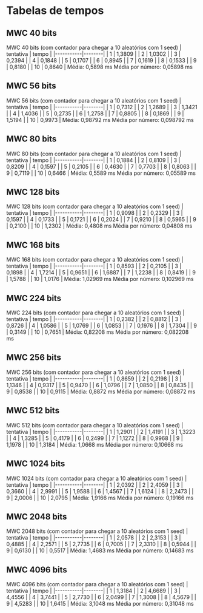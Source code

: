 # Tabelas de tempos

## MWC 40 bits
MWC 40 bits (com contador para chegar a 10 aleatórios com 1 seed)
| tentativa | tempo  |
|-----------|--------|
| 1         | 1,3809 |
| 2         | 1,0302 |
| 3         | 0,2394 |
| 4         | 0,1848 |
| 5         | 0,1707 |
| 6         | 0,8945 |
| 7         | 0,1619 |
| 8         | 0,1533 |
| 9         | 0,8180 |
| 10        | 0,8640 |
Média: 0,5898 ms
Média por número: 0,05898 ms

## MWC 56 bits
MWC 56 bits (com contador para chegar a 10 aleatórios com 1 seed)
| tentativa | tempo  |
|-----------|--------|
| 1         | 0,7312 |
| 2         | 1,2689 |
| 3         | 1,3421 |
| 4         | 1,4036 |
| 5         | 0,2735 |
| 6         | 1,2758 |
| 7         | 0,8805 |
| 8         | 0,1869 |
| 9         | 1,5194 |
| 10        | 0,9973 |
Média: 0,98792 ms
Média por número: 0,098792 ms

## MWC 80 bits
MWC 80 bits (com contador para chegar a 10 aleatórios com 1 seed)
| tentativa | tempo  |
|-----------|--------|
| 1         | 0,1884 |
| 2         | 0,8109 |
| 3         | 0,8209 |
| 4         | 0,1597 |
| 5         | 0,2105 |
| 6         | 0,4630 |
| 7         | 0,7703 |
| 8         | 0,8063 |
| 9         | 0,7119 |
| 10        | 0,6466 |
Média: 0,5589 ms
Média por número: 0,05589 ms

## MWC 128 bits
MWC 128 bits (com contador para chegar a 10 aleatórios com 1 seed)
| tentativa | tempo  |
|-----------|--------|
| 1         | 0,9098 |
| 2         | 0,2329 |
| 3         | 0,1597 |
| 4         | 0,1733 |
| 5         | 0,1721 |
| 6         | 0,2024 |
| 7         | 0,9210 |
| 8         | 0,5965 |
| 9         | 0,2100 |
| 10        | 1,2302 |
Média: 0,4808 ms
Média por número: 0,04808 ms

## MWC 168 bits
MWC 168 bits (com contador para chegar a 10 aleatórios com 1 seed)
| tentativa | tempo  |
|-----------|--------|
| 1         | 0,8593 |
| 2         | 0,2105 |
| 3         | 0,1898 |
| 4         | 1,7214 |
| 5         | 0,9651 |
| 6         | 1,6887 |
| 7         | 1,2238 |
| 8         | 0,8419 |
| 9         | 1,5788 |
| 10        | 1,0176 |
Média: 1,02969 ms
Média por número: 0,102969 ms

## MWC 224 bits
MWC 224 bits (com contador para chegar a 10 aleatórios com 1 seed)
| tentativa | tempo  |
|-----------|--------|
| 1         | 0,2382 |
| 2         | 0,8812 |
| 3         | 0,8726 |
| 4         | 1,0586 |
| 5         | 1,0769 |
| 6         | 1,0853 |
| 7         | 0,1976 |
| 8         | 1,7304 |
| 9         | 0,3149 |
| 10        | 0,7651 |
Média: 0,82208 ms
Média por número: 0,082208 ms

## MWC 256 bits
MWC 256 bits (com contador para chegar a 10 aleatórios com 1 seed)
| tentativa | tempo  |
|-----------|--------|
| 1         | 0,8659 |
| 2         | 0,2198 |
| 3         | 1,1346 |
| 4         | 0,9317 |
| 5         | 0,9470 |
| 6         | 1,0796 |
| 7         | 1,0850 |
| 8         | 0,8435 |
| 9         | 0,8538 |
| 10        | 0,9115 |
Média: 0,8872 ms
Média por número: 0,08872 ms

## MWC 512 bits
MWC 512 bits (com contador para chegar a 10 aleatórios com 1 seed)
| tentativa | tempo  |
|-----------|--------|
| 1         | 1,2901 |
| 2         | 1,4191 |
| 3         | 1,3223 |
| 4         | 1,3285 |
| 5         | 0,4179 |
| 6         | 0,2499 |
| 7         | 1,1272 |
| 8         | 0,9968 |
| 9         | 1,1978 |
| 10        | 1,3184 |
Média: 1,0668 ms
Média por número: 0,10668 ms

## MWC 1024 bits
MWC 1024 bits (com contador para chegar a 10 aleatórios com 1 seed)
| tentativa | tempo  |
|-----------|--------|
| 1         | 2,0392 |
| 2         | 2,4059 |
| 3         | 0,3660 |
| 4         | 2,9991 |
| 5         | 1,9588 |
| 6         | 1,4567 |
| 7         | 1,6124 |
| 8         | 2,2473 |
| 9         | 2,0006 |
| 10        | 2,0795 |
Média: 1,9166 ms
Média por número: 0,19166 ms

## MWC 2048 bits
MWC 2048 bits (com contador para chegar a 10 aleatórios com 1 seed)
| tentativa | tempo  |
|-----------|--------|
| 1         | 2,0578 |
| 2         | 2,3153 |
| 3         | 0,4885 |
| 4         | 2,2571 |
| 5         | 2,7735 |
| 6         | 0,7005 |
| 7         | 2,3310 |
| 8         | 0,5944 |
| 9         | 0,6130 |
| 10        | 0,5517 |
Média: 1,4683 ms
Média por número: 0,14683 ms

## MWC 4096 bits
MWC 4096 bits (com contador para chegar a 10 aleatórios com 1 seed)
| tentativa | tempo  |
|-----------|--------|
| 1         | 1,3184 |
| 2         | 4,6689 |
| 3         | 4,4556 |
| 4         | 3,7441 |
| 5         | 2,7730 |
| 6         | 2,0499 |
| 7         | 1,3008 |
| 8         | 4,5679 |
| 9         | 4,5283 |
| 10        | 1,6415 |
Média: 3,1048 ms
Média por número: 0,31048 ms